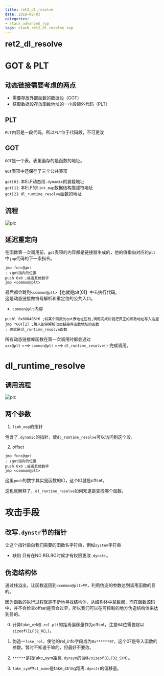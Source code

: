 ```yaml
---
title: ret2_dl_resolve
date: 2019-08-03
categories:
- stack_advanced_rop
tags: stack ret2_dl_resolve rop
---
```


**<font style='font-size:25px'>ret2_dl_resolve</font>**

# GOT & PLT

## 动态链接需要考虑的两点

- 需要存放外部函数的数据段（GOT）
- 获取数据段存放函数地址的一小段额外代码（PLT）

## PLT

`PLT`内容是一段代码，所以`PLT`位于代码段，不可更改

## GOT

`GOT`是一个表，表里面存的是函数的地址。    

`GOT`表项中还保存了三个公共表项     

`got[0]`: 本ELF动态段`.dynamic`的装载地址    
`got[1]`: 本ELF的`link_map`数据结构描述符地址   
`got[2]`: `dl_rumtime_resolve`函数的地址    

## 流程

![pic](https://c-ssl.duitang.com/uploads/item/201908/03/20190803124657_UzUQt.png)

## 延迟重定向

在函数第一次调用前，`got`表项的内容都是链接器生成的，他的值指向对应的`plt`中`jmp`代码的下一条指令。
```armasm
jmp func@got
; ↓got指向的位置
push 0x0 ;或者其他数字
jmp <common@plt>
```  

最后都会跳到`<common@plt>`【也就是plt[0]】中去执行代码。   
这是动态链接做符号解析和重定位的公共入口。    
- `common@plt`内容

```armasm
pushl 0x080496f0 ;将某个函数的got表地址压栈,调用完成后就把真正的函数地址写入这里
jmp *GOT[2] ;跳入能够解析动态链接库函数地址的函数
; 也就是dl_runtime_resolve函数
```  

所有动态链接库函数在第一次调用时都会通过   
`xxx@plt` ===> `common@plt` ===> `dl_runtime_resolve()` 完成调用。      

# dl_runtime_resolve

## 调用流程 


![pic](https://c-ssl.duitang.com/uploads/item/201907/18/20190718171653_JuHvd.png)

## 两个参数

1. `link_map`的指针    

包含了`.dynamic`的指针，使`dl_runtime_resolve`可以访问到这个段。     

2. offset  

```armasm
jmp func@got
; ↓got指向的位置
push 0x0 ;或者其他数字
jmp <common@plt>
```    

这里`push`的数字其实是函数的ID，这个ID就是offset。    

这也就解释了，`dl_runtime_resolve`如何知道是查找哪个函数。    

# 攻击手段

## 改写`.dynstr`节的指针
让这个指针指向我们需要的函数名字符串，例如`system`字符串
- 缺陷
    只有在NO RELRO时候才有权限更改`.dynstr`。

## 伪造结构体    

通过栈溢出，让函数返回到`<common@plt>`中，利用伪造的参数达到调用函数的目的。    

因为函数的执行过程就是不断地寻找结构体，从结构体中拿数据，而在函数源码中，并不会检查offset是否会过界，所以我们可以在可控制的地方伪造结构体来达到目的。

0. 计算fake_rel和`.rel.plt`的距离偏移量作为offset，注意64位需要除以`sizeof(ELF32_REL)`。

1. 伪造一`fake_rel`，使他的rel_info字段成为`0x******07`，这个07是导入函数的参数。暂时不知道干嘛的，但最好不要改。

2. `******`是指fake_sym距离`.dynsym`的`偏移/sizeof(ELF32_SYM)`。

3. `fake_sym`中`st_name`是fake_string距离`.dynstr`的偏移量。
